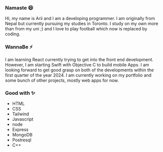 ### Namaste 😄

<!--
**slama-pakhrin/slama-pakhrin** is a ✨ _special_ ✨ repository because its `README.md` (this file) appears on your GitHub profile.

Here are some ideas to get you started:

- 🔭 I’m currently working on ...
- 🌱 I’m currently learning ...
- 👯 I’m looking to collaborate on ...
- 🤔 I’m looking for help with ...
- 💬 Ask me about ...
- 📫 How to reach me: ...
- 😄 Pronouns: ...
- ⚡ Fun fact: ...
-->
Hi, my name is Arii and I am a developing programmer. 
I am originally from Nepal but currently pursuing my studies in Toronto. I study on my own more than from my uni ;) and I love to play football which now is replaced by coding. 

### WannaBe ⚡
I am learning React currently trying to get into the front end development. However, I am starting Swift with Objective C to build mobile Apps. 
I am looking forward to get good grasp on both of the developments within the first quarter of the year 2024.
I am currently working on my portfolio and some bunch of other projects, mostly web apps for now.

### Good with ✨

- HTML
- CSS
- Tailwind
- Javascript
- node
- Express
- MongoDB
- Postresql
- C++

